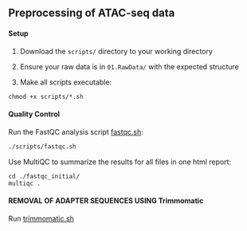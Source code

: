 ## Preprocessing of ATAC-seq data

#### Setup 

1. Download the `scripts/` directory to your working directory

2. Ensure your raw data is in `01.RawData/` with the expected structure

3. Make all scripts executable: 

```{bash}
chmod +x scripts/*.sh
```

#### Quality Control

Run the FastQC analysis script [fastqc.sh](scripts/fastqc.sh):

```bash
./scripts/fastqc.sh
```

Use MultiQC to summarize the results for all files in one html report:

```{bash}
cd ./fastqc_initial/
multiqc .
```

#### REMOVAL OF ADAPTER SEQUENCES USING Trimmomatic

Run [trimmomatic.sh](trimmomatic.sh)

